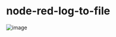 # node-red-log-to-file
![image](https://github.com/qq1746495550/node-red-log-to-file/assets/75876564/92662396-687a-4ab9-a79c-f87133b1d766)

